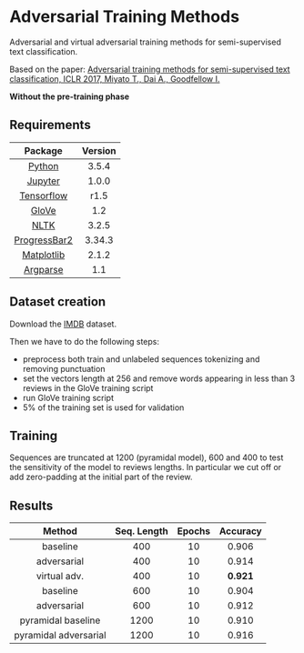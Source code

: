 # Adversarial Training Methods
Adversarial and virtual adversarial training methods for semi-supervised text classification.

Based on the paper:
[Adversarial training methods for semi-supervised text classification, ICLR 2017, Miyato T., Dai A., Goodfellow I.
](https://arxiv.org/abs/1605.07725)

**Without the pre-training phase**

## Requirements

Package | Version
:-------: | :-------:
[Python](https://www.python.org/downloads/) | 3.5.4
[Jupyter](http://jupyter.org/install) | 1.0.0
[Tensorflow](https://www.tensorflow.org/versions/r1.5/) | r1.5
[GloVe](https://nlp.stanford.edu/projects/glove/) | 1.2
[NLTK](http://www.nltk.org/install.html) | 3.2.5
[ProgressBar2](https://pypi.python.org/pypi/progressbar2) | 3.34.3
[Matplotlib](https://matplotlib.org/2.1.2/index.html) | 2.1.2
[Argparse](https://pypi.python.org/pypi/argparse/1.1) | 1.1


## Dataset creation

Download the [IMDB](http://ai.stanford.edu/~amaas/data/sentiment/) dataset.

Then we have to do the following steps:
* preprocess both train and unlabeled sequences tokenizing and removing punctuation
* set the vectors length at 256 and remove words appearing in less than 3 reviews in the GloVe training script
* run GloVe training script
* 5% of the training set is used for validation

## Training

Sequences are truncated at 1200 (pyramidal model), 600 and 400 to test the sensitivity of the model to reviews lengths. In particular we cut off or add zero-padding at the initial part of the review.

## Results

Method | Seq. Length | Epochs | Accuracy
:------: | :-----------: | :------: | :--------:
baseline | 400 | 10 | 0.906  
adversarial | 400 | 10 | 0.914  
virtual adv. | 400 | 10 | **0.921**
baseline | 600 | 10 | 0.904  
adversarial | 600 | 10 | 0.912  
pyramidal baseline | 1200 | 10 | 0.910  
pyramidal adversarial | 1200 | 10 | 0.916  
